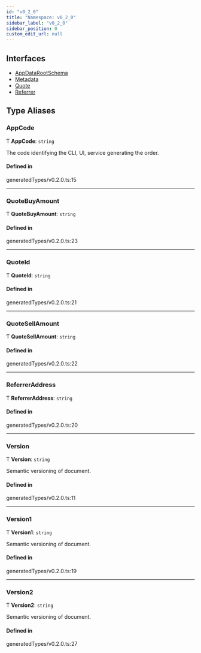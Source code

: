 ```yaml
---
id: "v0_2_0"
title: "Namespace: v0_2_0"
sidebar_label: "v0_2_0"
sidebar_position: 0
custom_edit_url: null
---
```


## Interfaces

- [AppDataRootSchema](../interfaces/v0_2_0.AppDataRootSchema.md)
- [Metadata](../interfaces/v0_2_0.Metadata.md)
- [Quote](../interfaces/v0_2_0.Quote.md)
- [Referrer](../interfaces/v0_2_0.Referrer.md)

## Type Aliases

### AppCode

Ƭ **AppCode**: `string`

The code identifying the CLI, UI, service generating the order.

#### Defined in

generatedTypes/v0.2.0.ts:15

___

### QuoteBuyAmount

Ƭ **QuoteBuyAmount**: `string`

#### Defined in

generatedTypes/v0.2.0.ts:23

___

### QuoteId

Ƭ **QuoteId**: `string`

#### Defined in

generatedTypes/v0.2.0.ts:21

___

### QuoteSellAmount

Ƭ **QuoteSellAmount**: `string`

#### Defined in

generatedTypes/v0.2.0.ts:22

___

### ReferrerAddress

Ƭ **ReferrerAddress**: `string`

#### Defined in

generatedTypes/v0.2.0.ts:20

___

### Version

Ƭ **Version**: `string`

Semantic versioning of document.

#### Defined in

generatedTypes/v0.2.0.ts:11

___

### Version1

Ƭ **Version1**: `string`

Semantic versioning of document.

#### Defined in

generatedTypes/v0.2.0.ts:19

___

### Version2

Ƭ **Version2**: `string`

Semantic versioning of document.

#### Defined in

generatedTypes/v0.2.0.ts:27
